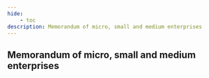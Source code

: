 ```yaml
---
hide:
    - toc
description: Memorandum of micro, small and medium enterprises
---
```


## Memorandum of micro, small and medium enterprises
